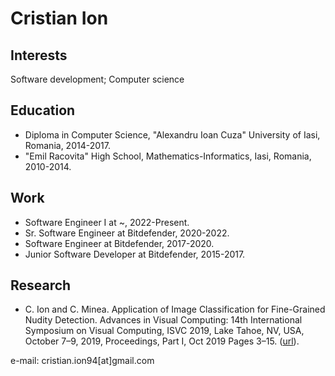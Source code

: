 # Cristian Ion

## Interests
Software development; Computer science

## Education
- Diploma in Computer Science, "Alexandru Ioan Cuza" University of Iasi, Romania, 2014-2017.
- "Emil Racovita" High School, Mathematics-Informatics, Iasi, Romania, 2010-2014.

## Work
- Software Engineer I at ~, 2022-Present.
- Sr. Software Engineer at Bitdefender, 2020-2022.
- Software Engineer at Bitdefender, 2017-2020.
- Junior Software Developer at Bitdefender, 2015-2017.

## Research
- C. Ion and C. Minea. Application of Image Classification for Fine-Grained Nudity Detection. Advances in Visual Computing: 14th International Symposium on Visual Computing, ISVC 2019, Lake Tahoe, NV, USA, October 7–9, 2019, Proceedings, Part I, Oct 2019 Pages 3–15. ([url](https://link.springer.com/chapter/10.1007/978-3-030-33720-9_1)).


e-mail: cristian.ion94[at]gmail.com

